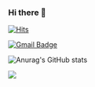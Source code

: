 ### Hi there 👋

<!--
**3loomin/3loomin** is a ✨ _special_ ✨ repository because its `README.md` (this file) appears on your GitHub profile.

Here are some ideas to get you started:

- 🔭 I’m currently working on ...
- 🌱 I’m currently learning ...
- 👯 I’m looking to collaborate on ...
- 🤔 I’m looking for help with ...
- 💬 Ask me about ...
- 📫 How to reach me: ...
- 😄 Pronouns: ...
- ⚡ Fun fact: ...
-->
[![Hits](https://hits.seeyoufarm.com/api/count/incr/badge.svg?url=https%3A%2F%2Fgithub.com%2Fhaesoo9410&count_bg=%23EB8B10&title_bg=%23684327&icon=&icon_color=%23E7E7E7&title=VISIT&edge_flat=false)](https://github.com/3loomin)


[![Gmail Badge](https://img.shields.io/badge/Gmail-D14836?style=flat&logo=Gmail&logoColor=white)](mailto:3loomin@gmail.com)

![Anurag's GitHub stats](https://github-readme-stats.vercel.app/api?username=3loomin&show_icons=true&theme=dark)

<img align='left' src="http://mazassumnida.wtf/api/v2/generate_badge?boj=tlsckdals7">
